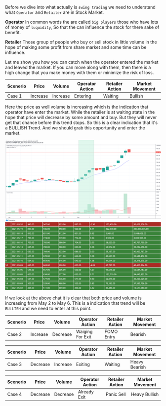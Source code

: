 Before we dive into what actually is `swing trading` we need to understand what `Operator` and `Retailer` are in Stock Market. 

**Operator**
In common words the are called `big players` those who have lots of money of `luquidity`, So that the can influence the stock  for there sake of benefit.

**Retailer**
Those group of people who buy or sell stock in little volume in the hope of making some profit from share market and some time can be influence.

Let me show you how you can catch when the operator entered the market and leaved the market. If you can move along with them, then there is a high change that you 
make money with them or minimize the risk of loss.

|Scenerio|Price|Volume|Operator Action|Retailer Action|Market Movement|
|--|--|--|--|--|--|
|Case 1| Increase | Increase| Entering| Waiting| Bullish |

Here the price as well volume is increasing which is the indication that operator have enter the market. While the retailer is at waiting state in the 
hope that price will decrease by some amount and buy. But they will never get that chance before this trend stops. So this is a clear indication that it's a 
BULLISH Trend.  And we should grab this opportunity and enter the market. 

![](./resources/Radhi.EMA.Trend.png)

If we look at the above chat it is clear that both price and volume is increasing from May 2 to May 6.  This is a indication that trend will be `BULLISH`  and we need to enter at this point.


|Scenerio|Price|Volume|Operator Action|Retailer Action|Market Movement|
|--|--|--|--|--|--|
|Case 2| Increase | Decrease| Waiging For Exit| FOMO Entry| Bearish |

|Scenerio|Price|Volume|Operator Action|Retailer Action|Market Movement|
|--|--|--|--|--|--|
|Case 3| Decrease | Increase| Exiting| Waiting| Heavy Bearish |

|Scenerio|Price|Volume|Operator Action|Retailer Action|Market Movement|
|--|--|--|--|--|--|
|Case 4| Decrease | Decrease| Already Exit| Panic Sell| Heavy Bullish |
